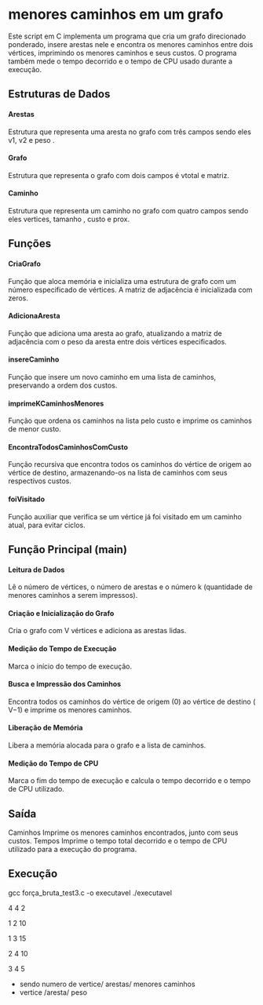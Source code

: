 # menores caminhos em um grafo 
Este script em C implementa um programa que cria um grafo direcionado ponderado, insere arestas nele e encontra os menores caminhos entre dois vértices, imprimindo os 
menores caminhos e seus custos. O programa também mede o tempo decorrido e o tempo de CPU usado durante a execução.

## Estruturas de Dados
#### Arestas

Estrutura que representa uma aresta no grafo com três campos sendo eles v1, v2  e peso .
#### Grafo

Estrutura que representa o grafo com dois campos é vtotal e matriz.
#### Caminho

Estrutura que representa um caminho no grafo com quatro campos sendo eles vertices, tamanho , custo e prox.
## Funções
#### CriaGrafo

Função que aloca memória e inicializa uma estrutura de grafo com um número especificado de vértices. A matriz de adjacência é inicializada com zeros.
#### AdicionaAresta

Função que adiciona uma aresta ao grafo, atualizando a matriz de adjacência com o peso da aresta entre dois vértices especificados.
#### insereCaminho

Função que insere um novo caminho em uma lista de caminhos, preservando a ordem dos custos.
#### imprimeKCaminhosMenores

Função que ordena os caminhos na lista pelo custo e imprime os caminhos de menor custo.
#### EncontraTodosCaminhosComCusto

Função recursiva que encontra todos os caminhos do vértice de origem ao vértice de destino, armazenando-os na lista de caminhos com seus respectivos custos.
#### foiVisitado

Função auxiliar que verifica se um vértice já foi visitado em um caminho atual, para evitar ciclos.
## Função Principal (main)
#### Leitura de Dados

Lê o número de vértices,
o número de arestas e o número
k (quantidade de menores caminhos a serem impressos).
#### Criação e Inicialização do Grafo

Cria o grafo com
V vértices e adiciona as arestas lidas.
#### Medição do Tempo de Execução

Marca o início do tempo de execução.
#### Busca e Impressão dos Caminhos

Encontra todos os caminhos do vértice de origem (0) ao vértice de destino (
V−1) e imprime os menores caminhos.
#### Liberação de Memória

Libera a memória alocada para o grafo e a lista de caminhos.
#### Medição do Tempo de CPU

Marca o fim do tempo de execução e calcula o tempo decorrido e o tempo de CPU utilizado.
## Saída
Caminhos
Imprime os menores caminhos encontrados, junto com seus custos.
Tempos
Imprime o tempo total decorrido e o tempo de CPU utilizado para a execução do programa.

## Execução

gcc força_bruta_test3.c -o executavel
./executavel 

4 4 2

1 2 10

1 3 15

2 4 10

3 4 5




- sendo numero de vertice/ arestas/ menores caminhos
- vertice /aresta/ peso

